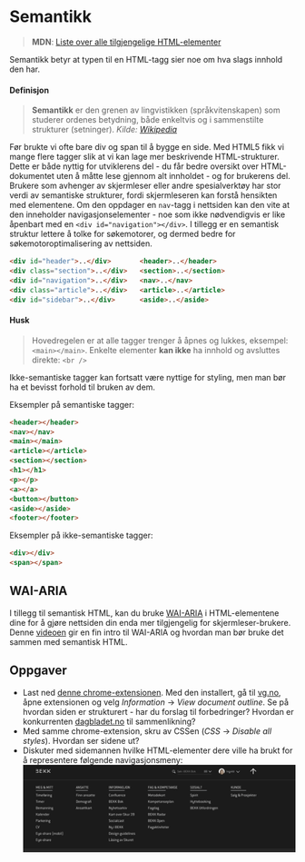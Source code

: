 # Semantikk

> **MDN**: [Liste over alle tilgjengelige HTML-elementer](https://developer.mozilla.org/en/docs/Web/HTML/Element)

Semantikk betyr at typen til en HTML-tagg sier noe om hva slags innhold den har.

#### Definisjon
> **Semantikk** er den grenen av lingvistikken (språkvitenskapen) som studerer ordenes betydning, både enkeltvis og i sammenstilte strukturer (setninger).
*Kilde: [Wikipedia](https://no.wikipedia.org/wiki/Semantikk)*

Før brukte vi ofte bare div og span til å bygge en side. Med HTML5 fikk vi mange flere tagger slik at vi kan lage mer beskrivende HTML-strukturer. Dette er både nyttig for utviklerens del - du får bedre oversikt over HTML-dokumentet uten å måtte lese gjennom alt innholdet - og for brukerens del. Brukere som avhenger av skjermleser eller andre spesialverktøy har stor verdi av semantiske strukturer, fordi skjermleseren kan forstå hensikten med elementene. Om den oppdager en `nav`-tagg i nettsiden kan den vite at den inneholder navigasjonselementer - noe som ikke nødvendigvis er like åpenbart med en `<div id="navigation"></div>`. I tillegg er en semantisk struktur lettere å tolke for søkemotorer, og dermed bedre for søkemotoroptimalisering av nettsiden.

```html
<div id="header">..</div>       <header>..</header>
<div class="section">..</div>   <section>..</section>
<div id="navigation">..</div>   <nav>..</nav>
<div class="article">..</div>   <article>..</article>
<div id="sidebar">..</div>      <aside>..</aside>
```

#### Husk
> Hovedregelen er at alle tagger trenger å åpnes og lukkes, eksempel: `<main></main>`. Enkelte elementer **kan ikke** ha innhold og avsluttes direkte: `<br />`

Ikke-semantiske tagger kan fortsatt være nyttige for styling, men man bør ha et bevisst forhold til bruken av dem.

Eksempler på semantiske tagger:
```html
<header></header>
<nav></nav>
<main></main>
<article></article>
<section></section>
<h1></h1>
<p></p>
<a></a>
<button></button>
<aside></aside>
<footer></footer>
```

Eksempler på ikke-semantiske tagger:
```html
<div></div>
<span></span>
```

## WAI-ARIA
I tillegg til semantisk HTML, kan du bruke [WAI-ARIA](https://en.wikipedia.org/wiki/WAI-ARIA) i HTML-elementene dine for å gjøre nettsiden din enda mer tilgjengelig for skjermleser-brukere. Denne [videoen](https://egghead.io/lessons/html-5-intro-to-aria) gir en fin intro til WAI-ARIA og hvordan man bør bruke det sammen med semantisk HTML.

## Oppgaver
* Last ned [denne chrome-extensionen](https://chrome.google.com/webstore/detail/web-developer/bfbameneiokkgbdmiekhjnmfkcnldhhm?hl=no). Med den installert, gå til [vg.no](vg.no), åpne extensionen og velg *Information* &rarr; *View document outline*. Se på hvordan siden er strukturert - har du forslag til forbedringer? Hvordan er konkurrenten [dagbladet.no](dagbladet.no) til sammenlikning?
* Med samme chrome-extension, skru av CSSen (_CSS_ &rarr; _Disable all styles_). Hvordan ser sidene ut?
* Diskuter med sidemannen hvilke HTML-elementer dere ville ha brukt for å representere følgende navigasjonsmeny:
![Navigasjonsmeny på forside.bekk.no](../resources/nav-html.png)
